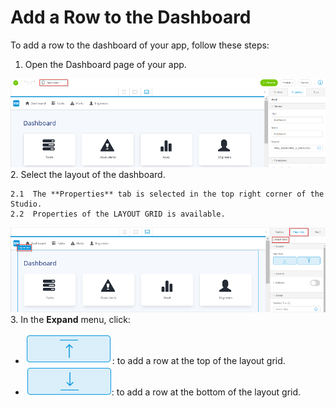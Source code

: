 # Add a Row to the Dashboard

To add a row to the dashboard of your app, follow these steps:

1.   Open the Dashboard page of your app. 

   ![](Dashboard.png)
2.   Select the layout of the dashboard. 

    2.1  The **Properties** tab is selected in the top right corner of the Studio.
    2.2  Properties of the LAYOUT GRID is available.
    
   ![](Properties.png)
3.   In the **Expand** menu, click: 

   * ![](AddAbove.png): to add a row at the top of the layout grid.
   * ![](AddBelow.png): to add a row at the bottom of the layout grid.

